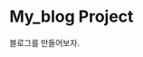 # My_blog Project

블로그를 만들어보자.

<!-- https://www.erdcloud.com/d/Nc268EwQ8d2csQMXe


로그인하고 세션유지시간 1시간
시크릿키 가리기

404 403 페이지

상세글, 글삭제

댓글, 대댓글
좋아요 글검색



페이지네이션? or 스크롤내리면 추가로딩

썸네일 위에는 round밑에는 round제거

이미지나 파일을 저장할때 uuid로 바꿔서 저장






























조회수: {{ post.views | add:-1 }}

    def form_valid(self, form):
        form.instance.author = self.request.user
        form.instance.views -= 1
        return super().form_valid(form)

uieditor 적용부분
script파일 나누기

이미지를 저장하는 부분
 if uploaded_file:
            # 파일을 저장합니다.
            file_name = os.path.join('media/blog/images/', uploaded_file.name)
            with open(file_name, 'wb') as f:
                for chunk in uploaded_file.chunks():
                    f.write(chunk)

            # 파일의 URL을 생성합니다.
            file_url = settings.MEDIA_URL + file_name
이미지이름이 곂치면 기존의 이미지가나옴 >> uuid사용하여 랜덤이미지이름
-->
